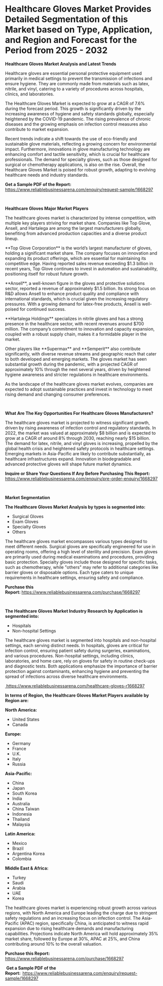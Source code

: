 <p><h1>Healthcare Gloves Market Provides Detailed Segmentation of this Market based on Type, Application, and Region and Forecast for the Period from 2025 - 2032</h1></p><p><strong>Healthcare Gloves Market Analysis and Latest Trends</strong></p>
<p><p>Healthcare gloves are essential personal protective equipment used primarily in medical settings to prevent the transmission of infections and ensure hygiene. They are commonly made from materials such as latex, nitrile, and vinyl, catering to a variety of procedures across hospitals, clinics, and laboratories.</p><p>The Healthcare Gloves Market is expected to grow at a CAGR of 7.6% during the forecast period. This growth is significantly driven by the increasing awareness of hygiene and safety standards globally, especially heightened by the COVID-19 pandemic. The rising prevalence of chronic diseases and the growing emphasis on infection control measures also contribute to market expansion. </p><p>Recent trends indicate a shift towards the use of eco-friendly and sustainable glove materials, reflecting a growing concern for environmental impact. Furthermore, innovations in glove manufacturing technology are enhancing comfort and tactile sensitivity, which is crucial for healthcare professionals. The demand for specialty gloves, such as those designed for surgical or chemotherapy applications, is also on the rise. Overall, the Healthcare Gloves Market is poised for robust growth, adapting to evolving healthcare needs and industry standards.</p></p>
<p><strong>Get a Sample PDF of the Report:&nbsp;</strong> <a href="https://www.reliablebusinessarena.com/enquiry/request-sample/1668297?utm_campaign=3061&utm_medium=2&utm_source=Github&utm_content=ia&utm_term=17042025&utm_id=healthcare-gloves">https://www.reliablebusinessarena.com/enquiry/request-sample/1668297</a></p>
<p>&nbsp;</p>
<p><strong>Healthcare Gloves Major Market Players</strong></p>
<p><p>The healthcare gloves market is characterized by intense competition, with multiple key players striving for market share. Companies like Top Glove, Ansell, and Hartalega are among the largest manufacturers globally, benefiting from advanced production capacities and a diverse product lineup.</p><p>**Top Glove Corporation** is the world’s largest manufacturer of gloves, holding a significant market share. The company focuses on innovation and expanding its product offerings, which are essential for maintaining its competitive edge. Having reported sales revenue exceeding $1.3 billion in recent years, Top Glove continues to invest in automation and sustainability, positioning itself for robust future growth.</p><p>**Ansell**, a well-known figure in the gloves and protective solutions sector, reported a revenue of approximately $1.5 billion. Its strong focus on R&D allows Ansell to enhance product quality and compliance with international standards, which is crucial given the increasing regulatory pressures. With a growing demand for latex-free products, Ansell is well-poised for continued success.</p><p>**Hartalega Holdings** specializes in nitrile gloves and has a strong presence in the healthcare sector, with recent revenues around $700 million. The company’s commitment to innovation and capacity expansion, coupled with a robust supply chain, makes it a formidable player in the market.</p><p>Other players like **Supermax** and **Semperit** also contribute significantly, with diverse revenue streams and geographic reach that cater to both developed and emerging markets. The gloves market has seen substantial growth during the pandemic, with a projected CAGR of approximately 10% through the next several years, driven by heightened hygiene awareness and stricter regulations in healthcare environments. </p><p>As the landscape of the healthcare gloves market evolves, companies are expected to adopt sustainable practices and invest in technology to meet rising demand and changing consumer preferences.</p></p>
<p>&nbsp;</p>
<p><strong>What Are The Key Opportunities For Healthcare Gloves Manufacturers?</strong></p>
<p><p>The healthcare gloves market is projected to witness significant growth, driven by rising awareness of infection control and regulatory standards. In 2022, the market was valued at approximately $8 billion and is expected to grow at a CAGR of around 8% through 2030, reaching nearly $15 billion. The demand for latex, nitrile, and vinyl gloves is increasing, propelled by the global health crisis and heightened safety protocols in healthcare settings. Emerging markets in Asia-Pacific are likely to contribute substantially, as healthcare infrastructures expand. Innovation in biodegradable and advanced protective gloves will shape future market dynamics.</p></p>
<p><strong>Inquire or Share Your Questions If Any Before Purchasing This Report:</strong> <a href="https://www.reliablebusinessarena.com/enquiry/pre-order-enquiry/1668297?utm_campaign=3061&utm_medium=2&utm_source=Github&utm_content=ia&utm_term=17042025&utm_id=healthcare-gloves">https://www.reliablebusinessarena.com/enquiry/pre-order-enquiry/1668297</a></p>
<p>&nbsp;</p>
<p><strong>Market Segmentation</strong></p>
<p><strong>The Healthcare Gloves Market Analysis by types is segmented into:</strong></p>
<p><ul><li>Surgical Gloves</li><li>Exam Gloves</li><li>Specialty Gloves</li><li>Others</li></ul></p>
<p><p>The healthcare gloves market encompasses various types designed to meet different needs. Surgical gloves are specifically engineered for use in operating rooms, offering a high level of sterility and precision. Exam gloves are primarily used during medical examinations and procedures, providing basic protection. Specialty gloves include those designed for specific tasks, such as chemotherapy, while "others" may refer to additional categories like barrier gloves or disposable options. Each type caters to unique requirements in healthcare settings, ensuring safety and compliance.</p></p>
<p><strong>Purchase this Report:&nbsp;</strong><a href="https://www.reliablebusinessarena.com/purchase/1668297?utm_campaign=3061&utm_medium=2&utm_source=Github&utm_content=ia&utm_term=17042025&utm_id=healthcare-gloves">https://www.reliablebusinessarena.com/purchase/1668297</a></p>
<p>&nbsp;</p>
<p><strong>The Healthcare Gloves Market Industry Research by Application is segmented into:</strong></p>
<p><ul><li>Hospitals</li><li>Non-hospital Settings</li></ul></p>
<p><p>The healthcare gloves market is segmented into hospitals and non-hospital settings, each serving distinct needs. In hospitals, gloves are critical for infection control, ensuring patient safety during surgeries, examinations, and various procedures. Non-hospital settings, including clinics, laboratories, and home care, rely on gloves for safety in routine check-ups and diagnostic tests. Both applications emphasize the importance of barrier protection against contaminants, enhancing hygiene and preventing the spread of infections across diverse healthcare environments.</p></p>
<p><a href="https://www.reliablebusinessarena.com/healthcare-gloves-r1668297?utm_campaign=3061&utm_medium=2&utm_source=Github&utm_content=ia&utm_term=17042025&utm_id=healthcare-gloves">&nbsp;https://www.reliablebusinessarena.com/healthcare-gloves-r1668297</a></p>
<p><strong>In terms of Region, the Healthcare Gloves Market Players available by Region are:</strong></p>
<p>
    <p> <strong> North America: </strong>
        <ul>
            <li>United States</li>
            <li>Canada</li>
        </ul>
        </p> 
    <p> <strong> Europe: </strong>
        <ul>
            <li>Germany</li>
            <li>France</li>
            <li>U.K.</li>
            <li>Italy</li>
            <li>Russia</li>
        </ul>
        </p> 
    <p> <strong> Asia-Pacific: </strong>
        <ul>
            <li>China</li>
            <li>Japan</li>
            <li>South Korea</li>
            <li>India</li>
            <li>Australia</li>
            <li>China Taiwan</li>
            <li>Indonesia</li>
            <li>Thailand</li>
            <li>Malaysia</li>
        </ul>
        </p> 
    <p> <strong> Latin America: </strong>
        <ul>
            <li>Mexico</li>
            <li>Brazil</li>
            <li>Argentina Korea</li>
            <li>Colombia</li>
        </ul>
        </p> 
    <p> <strong> Middle East & Africa: </strong>
        <ul>
            <li>Turkey</li>
            <li>Saudi</li>
            <li>Arabia</li>
            <li>UAE</li>
            <li>Korea</li>
        </ul>
    </p>
    </p>
<p><p>The healthcare gloves market is experiencing robust growth across various regions, with North America and Europe leading the charge due to stringent safety regulations and an increasing focus on infection control. The Asia-Pacific (APAC) region, specifically China, is anticipated to witness rapid expansion due to rising healthcare demands and manufacturing capabilities. Projections indicate North America will hold approximately 35% market share, followed by Europe at 30%, APAC at 25%, and China contributing around 10% to the overall valuation.</p></p>
<p><strong>Purchase this Report: </strong><a href="https://www.reliablebusinessarena.com/purchase/1668297?utm_campaign=3061&utm_medium=2&utm_source=Github&utm_content=ia&utm_term=17042025&utm_id=healthcare-gloves">https://www.reliablebusinessarena.com/purchase/1668297</a></p>
<p>&nbsp;<strong>Get a Sample PDF of the Report:&nbsp;&nbsp;</strong><a href="https://www.reliablebusinessarena.com/enquiry/request-sample/1668297?utm_campaign=3061&utm_medium=2&utm_source=Github&utm_content=ia&utm_term=17042025&utm_id=healthcare-gloves">https://www.reliablebusinessarena.com/enquiry/request-sample/1668297</a></p>
<p><strong></strong></p>
<p><p></p><p></p><p></p></p>